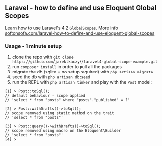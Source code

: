## Laravel - how to define and use Eloquent Global Scopes

Learn how to use Laravel's 4.2 `GlobalScopes`. More info [softonsofa.com/laravel-how-to-define-and-use-eloquent-global-scopes](http://softonsofa.com/laravel-how-to-define-and-use-eloquent-global-scopes/)


### Usage - 1 minute setup

1. clone the repo with `git clone https://github.com/jarektkaczyk/laravel4-global-scope-example.git`
2. run `composer install` in order to pull all the packages
3. migrate the db (sqlite = no setup required) with `php artisan migrate`
4. seed the db with `php artisan db:seed`
5. run the REPL with `php artisan tinker` and play with the `Post` model:

```
[1] > Post::toSql();
// default behaviour - scope applied
// 'select * from "posts" where "posts"."published" = ?'

[2] > Post::withDrafts()->toSql();
// scope removed using static method on the trait
// 'select * from "posts"'

[3] > Post::query()->withDrafts()->toSql();
// scope removed using macro on the Eloquent\Builder
// 'select * from "posts"'
[4] > 
```
